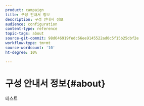 ```yaml
---
product: campaign
title: 구성 안내서 정보
description: 구성 안내서 정보
audience: configuration
content-type: reference
topic-tags: about
source-git-commit: 98d646919fedc66ee9145522ad0c5f15b25dbf2e
workflow-type: tm+mt
source-wordcount: '10'
ht-degree: 10%

---
```



# 구성 안내서 정보{#about}

테스트


